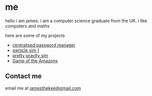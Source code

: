 
# me

hello i am james.
i am a computer science graduate from the UK. i like computers and maths

here are some of my projects

- [centralised password manager](https://github.com/jamesthekee/password-manager)
- [particle sim 1](https://jamesthekee.github.io/quintballs/index.html)
- [pretty gravity sim](https://jamesthekee.github.io/cursorGrav/index.html)
- [Game of the Amazons](https://jamesthekee.github.io/amazons)

## Contact me
email me at jamesthekee@gmail.com
